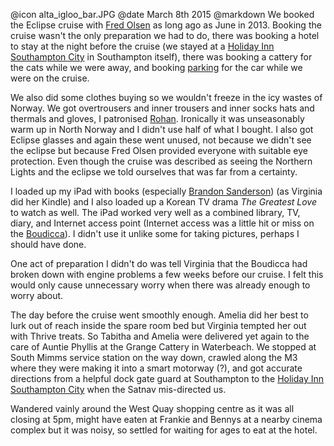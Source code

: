 @icon		alta_igloo_bar.JPG
@date		March 8th 2015
@markdown
We booked the Eclipse cruise with [Fred Olsen](https://www.fredolsencruises.com/) as long ago as June in 2013.
Booking the cruise wasn't the only preparation we had to do, there was booking a hotel
to stay at the night before the cruise (we stayed at a [Holiday Inn Southampton City](https://www.ihg.com/holidayinn/hotels/gb/en/southampton/soahp/hoteldetail) in Southampton itself), there
was booking a cattery for the cats while we were away, and booking
[parking](https://www.abparking.co.uk) for the car while we were on the cruise.

We also did some clothes buying so we wouldn't freeze in the icy wastes of Norway.
We got overtrousers and inner trousers and inner socks hats and thermals and gloves,
I patronised [Rohan](https://www.rohan.co.uk/).
Ironically it was unseasonably warm up in North Norway and I didn't use half of what
I bought. I also got Eclipse glasses and again these went unused, not because we didn't
see the eclipse but because Fred Olsen provided everyone with suitable eye protection.
Even though the cruise was described as seeing the Northern Lights and the eclipse
we told ourselves that was far from a certainty.

I loaded up my iPad with books (especially [Brandon Sanderson](https://brandonsanderson.com/)) (as
Virginia did her Kindle) and I also loaded up a Korean TV drama *The Greatest Love* to watch as
well. The iPad worked very well as a combined library, TV, diary, and Internet access point (Internet
access was a little hit or miss on the [Boudicca](https://www.fredolsencruises.com/our-ships/our-cruise-ships/boudicca)). I didn't use it unlike some for
taking pictures, perhaps I should have done.

One act of preparation I didn't do was tell Virginia that the Boudicca had
broken down with engine problems a few weeks before our cruise. I felt this would only
cause unnecessary worry when there was already enough to worry about.

The day before the cruise went smoothly enough. Amelia did her best to lurk out of
reach inside the spare room bed but Virginia tempted her out with Thrive treats. So
Tabitha and Amelia were delivered yet again to the care of Auntie Phyllis at the
Grange Cattery in Waterbeach. We stopped at South Mimms service station on the way
down, crawled along the M3 where they were making it into a smart motorway (?), and
got accurate directions from a helpful dock gate guard at Southampton to the
[Holiday Inn Southampton City](https://www.ihg.com/holidayinn/hotels/gb/en/southampton/soahp/hoteldetail) when the Satnav mis-directed us.

Wandered vainly around the West Quay shopping centre as it was all closing at 5pm,
might have eaten at Frankie and Bennys at a nearby cinema complex but it was
noisy, so settled for waiting for ages to eat at the hotel.
